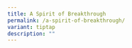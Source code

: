 ```yaml
---
title: A Spirit of Breakthrough
permalink: /a-spirit-of-breakthrough/
variant: tiptap
description: ""
---
```

